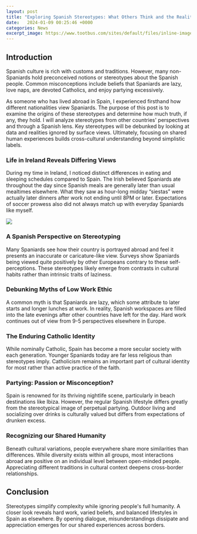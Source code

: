 ```yaml
---
layout: post
title: "Exploring Spanish Stereotypes: What Others Think and the Reality"
date:   2024-01-09 00:25:46 +0000
categories: News
excerpt_image: https://www.tootbus.com/sites/default/files/inline-images/tot-european-stereo-graphic-1.jpg
---
```

## Introduction
Spanish culture is rich with customs and traditions. However, many non-Spaniards hold preconceived notions or stereotypes about the Spanish people. Common misconceptions include beliefs that Spaniards are lazy, love naps, are devoted Catholics, and enjoy partying excessively. 

As someone who has lived abroad in Spain, I experienced firsthand how different nationalities view Spaniards. The purpose of this post is to examine the origins of these stereotypes and determine how much truth, if any, they hold. I will analyze stereotypes from other countries' perspectives and through a Spanish lens. Key stereotypes will be debunked by looking at data and realities ignored by surface views. Ultimately, focusing on shared human experiences builds cross-cultural understanding beyond simplistic labels.

### Life in Ireland Reveals Differing Views 
During my time in Ireland, I noticed distinct differences in eating and sleeping schedules compared to Spain. The Irish believed Spaniards ate throughout the day since Spanish meals are generally later than usual mealtimes elsewhere. What they saw as hour-long midday “siestas” were actually later dinners after work not ending until 8PM or later. Expectations of soccer prowess also did not always match up with everyday Spaniards like myself.


![](https://www.tootbus.com/sites/default/files/inline-images/tot-european-stereo-graphic-1.jpg)
### A Spanish Perspective on Stereotyping  
Many Spaniards see how their country is portrayed abroad and feel it presents an inaccurate or caricature-like view. Surveys show Spaniards being viewed quite positively by other Europeans contrary to these self-perceptions. These stereotypes likely emerge from contrasts in cultural habits rather than intrinsic traits of laziness. 

### Debunking Myths of Low Work Ethic
A common myth is that Spaniards are lazy, which some attribute to later starts and longer lunches at work. In reality, Spanish workspaces are filled into the late evenings after other countries have left for the day. Hard work continues out of view from 9-5 perspectives elsewhere in Europe. 

### The Enduring Catholic Identity
While nominally Catholic, Spain has become a more secular society with each generation. Younger Spaniards today are far less religious than stereotypes imply. Catholicism remains an important part of cultural identity for most rather than active practice of the faith.

### Partying: Passion or Misconception?  
Spain is renowned for its thriving nightlife scene, particularly in beach destinations like Ibiza. However, the regular Spanish lifestyle differs greatly from the stereotypical image of perpetual partying. Outdoor living and socializing over drinks is culturally valued but differs from expectations of drunken excess.

### Recognizing our Shared Humanity
Beneath cultural variations, people everywhere share more similarities than differences. While diversity exists within all groups, most interactions abroad are positive on an individual level between open-minded people. Appreciating different traditions in cultural context deepens cross-border relationships.

## Conclusion
Stereotypes simplify complexity while ignoring people's full humanity. A closer look reveals hard work, varied beliefs, and balanced lifestyles in Spain as elsewhere. By opening dialogue, misunderstandings dissipate and appreciation emerges for our shared experiences across borders.

